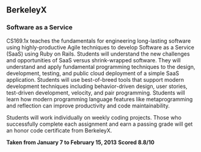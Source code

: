 ## BerkeleyX
### Software as a Service

CS169.1x teaches the fundamentals for engineering long-lasting software using highly-productive Agile techniques to develop Software as a Service (SaaS) using Ruby on Rails. Students will understand the new challenges and opportunities of SaaS versus shrink-wrapped software. They will understand and apply fundamental programming techniques to the design, development, testing, and public cloud deployment of a simple SaaS application. Students will use best-of-breed tools that support modern development techniques including behavior-driven design, user stories, test-driven development, velocity, and pair programming. Students will learn how modern programming language features like metaprogramming and reflection can improve productivity and code maintainability.

Students will work individually on weekly coding projects. Those who successfully complete each assignment and earn a passing grade will get an honor code certificate from BerkeleyX.

**Taken from January 7 to February 15, 2013** 
**Scored 8.8/10**